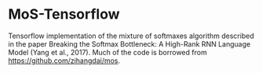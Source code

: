 # MoS-Tensorflow
Tensorflow implementation of the mixture of softmaxes algorithm described in the paper Breaking the Softmax Bottleneck: A High-Rank RNN Language Model (Yang et al., 2017). Much of the code is borrowed from https://github.com/zihangdai/mos. 
